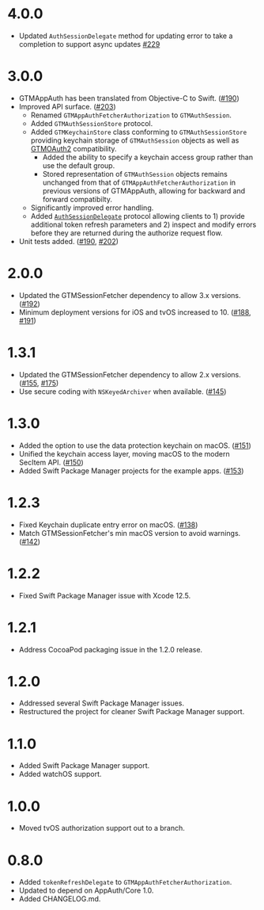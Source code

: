 # 4.0.0

- Updated `AuthSessionDelegate` method for updating error to take a completion to support async updates [#229](https://github.com/google/GTMAppAuth/pull/229)

# 3.0.0

- GTMAppAuth has been translated from Objective-C to Swift. ([#190](https://github.com/google/GTMAppAuth/pull/190))
- Improved API surface. ([#203](https://github.com/google/GTMAppAuth/pull/203))
  - Renamed `GTMAppAuthFetcherAuthorization` to `GTMAuthSession`.
  - Added `GTMAuthSessionStore` protocol.
  - Added `GTMKeychainStore` class conforming to `GTMAuthSessionStore` providing keychain storage of `GTMAuthSession` objects as well as [GTMOAuth2](https://github.com/google/gtm-oauth2) compatibility.
    - Added the ability to specify a keychain access group rather than use the default group.
    - Stored representation of `GTMAuthSession` objects remains unchanged from that of `GTMAppAuthFetcherAuthorization`
      in previous versions of GTMAppAuth, allowing for backward and forward compatibilty.
  - Significantly improved error handling.
  - Added [`AuthSessionDelegate`](https://github.com/google/GTMAppAuth/pull/224/files#diff-ad81e5244511faaa4b3d98553128438e30a94914c279fb7d42c0acfbbdc24500) protocol allowing clients to 1) provide additional token refresh parameters and 2) inspect and modify errors before they are returned during the authorize request flow.
- Unit tests added. ([#190](https://github.com/google/GTMAppAuth/pull/190), [#202](https://github.com/google/GTMAppAuth/pull/202))

# 2.0.0

* Updated the GTMSessionFetcher dependency to allow 3.x versions. ([#192](https://github.com/google/GTMAppAuth/pull/192))
* Minimum deployment versions for iOS and tvOS increased to 10. ([#188](https://github.com/google/GTMAppAuth/pull/188), [#191](https://github.com/google/GTMAppAuth/pull/191))

# 1.3.1

* Updated the GTMSessionFetcher dependency to allow 2.x versions. ([#155](https://github.com/google/GTMAppAuth/pull/155), [#175](https://github.com/google/GTMAppAuth/pull/175))
* Use secure coding with `NSKeyedArchiver` when available. ([#145](https://github.com/google/GTMAppAuth/pull/145))

# 1.3.0

* Added the option to use the data protection keychain on macOS. ([#151](https://github.com/google/GTMAppAuth/pull/151))
* Unified the keychain access layer, moving macOS to the modern SecItem API. ([#150](https://github.com/google/GTMAppAuth/pull/150))
* Added Swift Package Manager projects for the example apps. ([#153](https://github.com/google/GTMAppAuth/pull/153))

# 1.2.3

* Fixed Keychain duplicate entry error on macOS. ([#138](https://github.com/google/GTMAppAuth/pull/138))
* Match GTMSessionFetcher's min macOS version to avoid warnings. ([#142](https://github.com/google/GTMAppAuth/pull/142))

# 1.2.2

* Fixed Swift Package Manager issue with Xcode 12.5.

# 1.2.1

* Address CocoaPod packaging issue in the 1.2.0 release.

# 1.2.0

* Addressed several Swift Package Manager issues.
* Restructured the project for cleaner Swift Package Manager support.

# 1.1.0

* Added Swift Package Manager support.
* Added watchOS support.

# 1.0.0

* Moved tvOS authorization support out to a branch.

# 0.8.0

* Added `tokenRefreshDelegate` to `GTMAppAuthFetcherAuthorization`.
* Updated to depend on AppAuth/Core 1.0.
* Added CHANGELOG.md.
